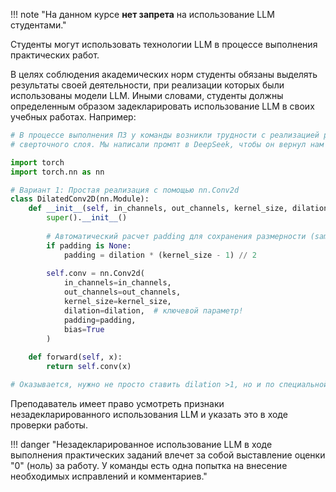 !!! note "На данном курсе **нет запрета** на использование LLM студентами."

Студенты могут использовать технологии LLM  в процессе выполнения практических работ.

В целях соблюдения академических норм студенты обязаны выделять результаты своей деятельности, при реализации которых были использованы модели LLM. Иными словами, студенты должны определенным образом задекларировать использование LLM в своих учебных работах. Например:

```python
# В процессе выполнения ПЗ у команды возникли трудности с реализацией разреженного
# сверточного слоя. Мы написали промпт в DeepSeek, чтобы он вернул нам пример его реализации:

import torch
import torch.nn as nn

# Вариант 1: Простая реализация с помощью nn.Conv2d
class DilatedConv2D(nn.Module):
    def __init__(self, in_channels, out_channels, kernel_size, dilation=2, padding=None):
        super().__init__()
  
        # Автоматический расчет padding для сохранения размерности (same padding)
        if padding is None:
            padding = dilation * (kernel_size - 1) // 2
  
        self.conv = nn.Conv2d(
            in_channels=in_channels,
            out_channels=out_channels,
            kernel_size=kernel_size,
            dilation=dilation,  # ключевой параметр!
            padding=padding,
            bias=True
        )
  
    def forward(self, x):
        return self.conv(x)

# Оказывается, нужно не просто ставить dilation >1, но и по специальной формуле считать padding.
```



Преподаватель имеет право усмотреть признаки незадекларированного использования LLM и указать это в ходе проверки работы.

!!! danger "Незадекларированное использование LLM в ходе выполнения практических заданий влечет за собой выставление оценки "0" (ноль) за работу. У команды есть одна попытка на внесение необходимых исправлений и комментариев."
